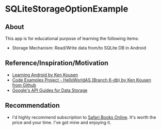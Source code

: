 # SQLiteStorageOptionExample

## About

This app is for educational purpose of learning the following items:
* Storage Mechanism: Read/Write data from/to SQLite DB in Android


## Reference/Inspiration/Motivation
* [Learning Android by Ken Kousen](https://www.safaribooksonline.com/library/view/learning-android/9781491935514/)
* [Code Examples Project - HelloWorldAS (Branch 6-db) by Ken Kousen from Github](https://github.com/kousen/HelloWorldAS/tree/6-db)
* [Google's API Guides for Data Storage](http://developer.android.com/guide/topics/data/data-storage.html) 

## Recommendation
* I'd highly recommend subscription to [Safari Books Online](https://www.safaribooksonline.com/). It's worth the price and your time. I've got mine and enjoying it.